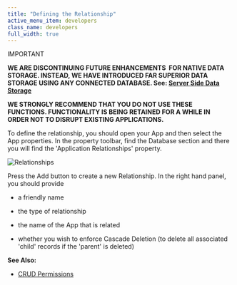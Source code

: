 ```yaml
---
title: "Defining the Relationship"
active_menu_item: developers
class_name: developers
full_width: true
---
```



IMPORTANT

**WE ARE DISCONTINUING FUTURE ENHANCEMENTS  FOR NATIVE DATA STORAGE. INSTEAD, WE HAVE INTRODUCED FAR SUPERIOR DATA STORAGE USING ANY CONNECTED DATABASE. See: [Server Side Data Storage](../../../../data-storage/server-side-data-storage/)**

**WE STRONGLY RECOMMEND THAT YOU DO NOT USE THESE FUNCTIONS. FUNCTIONALITY IS BEING RETAINED FOR A WHILE IN ORDER NOT TO DISRUPT EXISTING APPLICATIONS.**

To define the relationship, you should open your App and then select the App properties. In the property toolbar, find the Database section and there you will find the 'Application Relationships' property.

![Relationships](/img/docs/relationships.zoom88.png)

Press the Add button to create a new Relationship. In the right hand panel, you should provide

 - a friendly name

 - the type of relationship

 - the name of the App that is related

 - whether you wish to enforce Cascade Deletion (to delete all associated 'child' records if the 'parent' is deleted)

**See Also:**

 - [CRUD Permissions](../crud-in-detail/using-ac-app-storage/crud-permissions)


